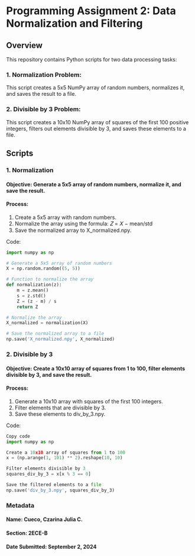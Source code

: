 # Programming Assignment 2: Data Normalization and Filtering
## Overview
This repository contains Python scripts for two data processing tasks:

### 1. Normalization Problem: 
This script creates a 5x5 NumPy array of random numbers, normalizes it, and saves the result to a file.
### 2. Divisible by 3 Problem: 
This script creates a 10x10 NumPy array of squares of the first 100 positive integers, filters out elements divisible by 3, and saves these elements to a file.

## Scripts
### 1. Normalization
#### Objective: Generate a 5x5 array of random numbers, normalize it, and save the result.
#### Process:
1. Create a 5x5 array with random numbers.
2. Normalize the array using the formula: 𝑍 = 𝑋 − mean/std
3. Save the normalized array to X_normalized.npy.

Code:
```python
import numpy as np

# Generate a 5x5 array of random numbers
X = np.random.random((5, 5))

# Function to normalize the array
def normalization(z):
    m = z.mean()
    s = z.std()
    Z = (z - m) / s
    return Z

# Normalize the array
X_normalized = normalization(X)

# Save the normalized array to a file
np.save('X_normalized.npy', X_normalized)
```

### 2. Divisible by 3
#### Objective: Create a 10x10 array of squares from 1 to 100, filter elements divisible by 3, and save the result.
#### Process:
1. Generate a 10x10 array with squares of the first 100 integers.
2. Filter elements that are divisible by 3.
3. Save these elements to div_by_3.npy.

Code:

```python
Copy code
import numpy as np

Create a 10x10 array of squares from 1 to 100
x = (np.arange(1, 101) ** 2).reshape(10, 10)

Filter elements divisible by 3
squares_div_by_3 = x[x % 3 == 0]

Save the filtered elements to a file
np.save('div_by_3.npy', squares_div_by_3)
```
### Metadata
#### Name: Cueco, Czarina Julia C.
#### Section: 2ECE-B
#### Date Submitted: September 2, 2024
